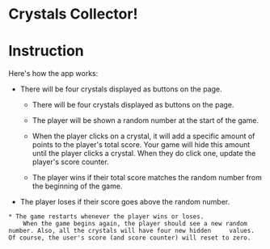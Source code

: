 # Crystals Collector!

# Instruction

Here's how the app works:

   * There will be four crystals displayed as buttons on the page.


     * There will be four crystals displayed as buttons on the page.

     * The player will be shown a random number at the start of the game.

     *  When the player clicks on a crystal, it will add a specific amount of points to the player's total score.
        Your game will hide this amount until the player clicks a crystal.
        When they do click one, update the player's score counter.

     * The player wins if their total score matches the random number from the beginning of the game.

   * The player loses if their score goes above the random number.

    * The game restarts whenever the player wins or loses.
        When the game begins again, the player should see a new random number. Also, all the crystals will have four new hidden     values. Of course, the user's score (and score counter) will reset to zero.
